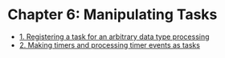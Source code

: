 # Chapter 6: Manipulating Tasks

- [1. Registering a task for an arbitrary data type processing](recipe_01/README.md)
- [2. Making timers and processing timer events as tasks](recipe_02/README.md)


